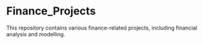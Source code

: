 # Finance_Projects

This repository contains various finance-related projects, including financial analysis and modelling.
